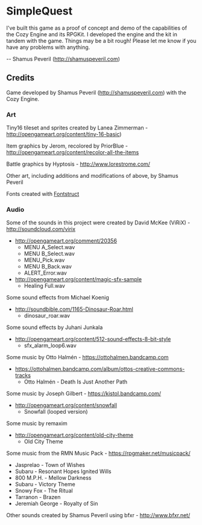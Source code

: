 # SimpleQuest

I've built this game as a proof of concept and demo of the capabilities of the Cozy Engine and its RPGKit. I developed the engine and the kit in tandem with the game. Things may be a bit rough! Please let me know if you have any problems with anything.

-- Shamus Peveril (http://shamuspeveril.com)

## Credits

Game developed by Shamus Peveril (http://shamuspeveril.com) with the Cozy Engine.

### Art

Tiny16 tileset and sprites created by Lanea Zimmerman - http://opengameart.org/content/tiny-16-basic)

Item graphics by Jerom, recolored by PriorBlue - http://opengameart.org/content/recolor-all-the-items

Battle graphics by Hyptosis - http://www.lorestrome.com/

Other art, including additions and modifications of above, by Shamus Peveril

Fonts created with [Fontstruct](http://fontstruct.com/)

### Audio

Some of the sounds in this project were created by David McKee (ViRiX) - http://soundcloud.com/virix

- http://opengameart.org/comment/20356
    - MENU A_Select.wav
    - MENU B_Select.wav
    - MENU_Pick.wav
    - MENU B_Back.wav
    - ALERT_Error.wav
- http://opengameart.org/content/magic-sfx-sample
    - Healing Full.wav

Some sound effects from Michael Koenig

- http://soundbible.com/1165-Dinosaur-Roar.html
    - dinosaur_roar.wav

Some sound effects by Juhani Junkala

- http://opengameart.org/content/512-sound-effects-8-bit-style
    - sfx_alarm_loop6.wav

Some music by Otto Halmén - https://ottohalmen.bandcamp.com

- https://ottohalmen.bandcamp.com/album/ottos-creative-commons-tracks
    - Otto Halmén - Death Is Just Another Path

Some music by Joseph Gilbert - https://kistol.bandcamp.com/

- http://opengameart.org/content/snowfall
    - Snowfall (looped version)

Some music by remaxim

- http://opengameart.org/content/old-city-theme
    - Old City Theme

Some music from the RMN Music Pack - https://rpgmaker.net/musicpack/

- Jasprelao - Town of Wishes
- Subaru - Resonant Hopes Ignited Wills
- 800 M.P.H. - Mellow Darkness
- Subaru - Victory Theme
- Snowy Fox - The Ritual
- Tarranon - Brazen
- Jeremiah George - Royalty of Sin

Other sounds created by Shamus Peveril using bfxr - http://www.bfxr.net/

